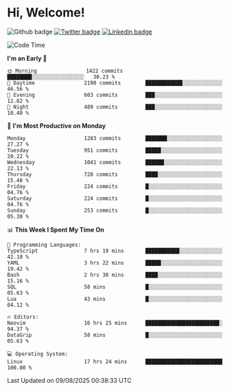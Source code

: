   # Hi, Welcome!
  ![Github badge](https://img.shields.io/github/followers/kraken-afk.svg?style=social&label=Follow&maxAge=2592000)
  [![Twitter badge](https://img.shields.io/badge/-Twitter-00acee?style=flat-square&logo=Twitter&logoColor=white)](https://twitter.com/trshppl)
  [![Linkedin badge](https://img.shields.io/badge/LinkedIn-0077B5?style=flat-square&logo=linkedin&logoColor=white)](https://www.linkedin.com/in/noveanrer)
<!--START_SECTION:waka-->
![Code Time](http://img.shields.io/badge/Code%20Time-1%2C162%20hrs%2049%20mins-blue)

**I'm an Early 🐤** 

```text
🌞 Morning                1422 commits        ████████░░░░░░░░░░░░░░░░░   30.23 % 
🌆 Daytime                2190 commits        ████████████░░░░░░░░░░░░░   46.56 % 
🌃 Evening                603 commits         ███░░░░░░░░░░░░░░░░░░░░░░   12.82 % 
🌙 Night                  489 commits         ███░░░░░░░░░░░░░░░░░░░░░░   10.40 % 
```
📅 **I'm Most Productive on Monday** 

```text
Monday                   1283 commits        ███████░░░░░░░░░░░░░░░░░░   27.27 % 
Tuesday                  951 commits         █████░░░░░░░░░░░░░░░░░░░░   20.22 % 
Wednesday                1041 commits        ██████░░░░░░░░░░░░░░░░░░░   22.13 % 
Thursday                 728 commits         ████░░░░░░░░░░░░░░░░░░░░░   15.48 % 
Friday                   224 commits         █░░░░░░░░░░░░░░░░░░░░░░░░   04.76 % 
Saturday                 224 commits         █░░░░░░░░░░░░░░░░░░░░░░░░   04.76 % 
Sunday                   253 commits         █░░░░░░░░░░░░░░░░░░░░░░░░   05.38 % 
```


📊 **This Week I Spent My Time On** 

```text
💬 Programming Languages: 
TypeScript               7 hrs 19 mins       ███████████░░░░░░░░░░░░░░   42.10 % 
YAML                     3 hrs 22 mins       █████░░░░░░░░░░░░░░░░░░░░   19.42 % 
Bash                     2 hrs 38 mins       ████░░░░░░░░░░░░░░░░░░░░░   15.16 % 
SQL                      58 mins             █░░░░░░░░░░░░░░░░░░░░░░░░   05.63 % 
Lua                      43 mins             █░░░░░░░░░░░░░░░░░░░░░░░░   04.12 % 

🔥 Editors: 
Neovim                   16 hrs 25 mins      ████████████████████████░   94.37 % 
DataGrip                 58 mins             █░░░░░░░░░░░░░░░░░░░░░░░░   05.63 % 

💻 Operating System: 
Linux                    17 hrs 24 mins      █████████████████████████   100.00 % 
```


 Last Updated on 09/08/2025 00:38:33 UTC
<!--END_SECTION:waka-->